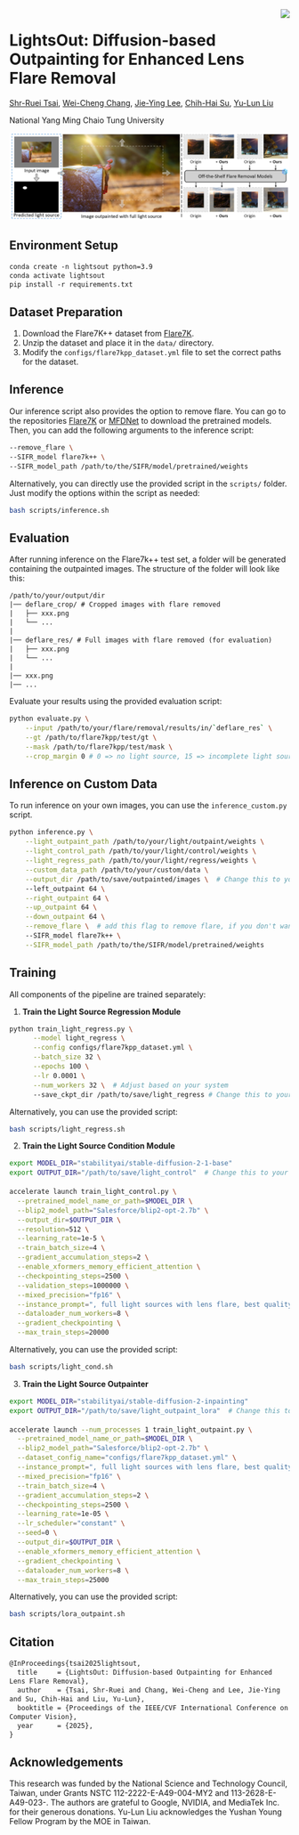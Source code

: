 <img src="https://ray-1026.github.io/lightsout/static/images/favicon_new.svg" height="150px" align="right">

# LightsOut: Diffusion-based Outpainting for Enhanced Lens Flare Removal

[Shr-Ruei Tsai](), [Wei-Cheng Chang](), [Jie-Ying Lee](https://jayinnn.dev/), [Chih-Hai Su](https://su-terry.github.io/), [Yu-Lun Liu](https://yulunalexliu.github.io/)

National Yang Ming Chaio Tung University

<!-- [![arXiv](https://img.shields.io/badge/)](https://arxiv.org/) -->

![Teaser](./assets/teaser.png)

## Environment Setup
```
conda create -n lightsout python=3.9
conda activate lightsout
pip install -r requirements.txt
```

## Dataset Preparation
1. Download the Flare7K++ dataset from [Flare7K](https://github.com/ykdai/Flare7K).
2. Unzip the dataset and place it in the `data/` directory.
3. Modify the `configs/flare7kpp_dataset.yml` file to set the correct paths for the dataset.

## Inference
Our inference script also provides the option to remove flare. You can go to the repositories [Flare7K](https://github.com/ykdai/Flare7K) or [MFDNet](https://github.com/Jiang-maomao/flare-removal) to download the pretrained models. Then, you can add the following arguments to the inference script:

```bash
--remove_flare \
--SIFR_model flare7k++ \
--SIFR_model_path /path/to/the/SIFR/model/pretrained/weights
```

Alternatively, you can directly use the provided script in the `scripts/` folder. Just modify the options within the script as needed:
```bash
bash scripts/inference.sh
```

## Evaluation
After running inference on the Flare7k++ test set, a folder will be generated containing the outpainted images. The structure of the folder will look like this:

```
/path/to/your/output/dir
|── deflare_crop/ # Cropped images with flare removed
|   ├── xxx.png
|   └── ...
|
|── deflare_res/ # Full images with flare removed (for evaluation)
|   ├── xxx.png
|   └── ...
|
|── xxx.png
|── ...
```

Evaluate your results using the provided evaluation script:

```bash
python evaluate.py \
    --input /path/to/your/flare/removal/results/in/`deflare_res` \
    --gt /path/to/flare7kpp/test/gt \
    --mask /path/to/flare7kpp/test/mask \
    --crop_margin 0 # 0 => no light source, 15 => incomplete light source
```

## Inference on Custom Data
To run inference on your own images, you can use the `inference_custom.py` script.

```bash
python inference.py \
    --light_outpaint_path /path/to/your/light/outpaint/weights \
    --light_control_path /path/to/your/light/control/weights \
    --light_regress_path /path/to/your/light/regress/weights \
    --custom_data_path /path/to/your/custom/data \
    --output_dir /path/to/save/outpainted/images \  # Change this to your desired path
    --left_outpaint 64 \
    --right_outpaint 64 \
    --up_outpaint 64 \
    --down_outpaint 64 \
    --remove_flare \  # add this flag to remove flare, if you don't want to remove flare at the same time, just omit this line
    --SIFR_model flare7k++ \
    --SIFR_model_path /path/to/the/SIFR/model/pretrained/weights
```

## Training
All components of the pipeline are trained separately:

1. **Train the Light Source Regression Module**
  ```bash
  python train_light_regress.py \
        --model light_regress \
        --config configs/flare7kpp_dataset.yml \
        --batch_size 32 \
        --epochs 100 \
        --lr 0.0001 \
        --num_workers 32 \  # Adjust based on your system
        --save_ckpt_dir /path/to/save/light_regress # Change this to your desired path
  ```
  
  Alternatively, you can use the provided script:

  ```bash
  bash scripts/light_regress.sh
  ```

2. **Train the Light Source Condition Module**
  ```bash
  export MODEL_DIR="stabilityai/stable-diffusion-2-1-base"
  export OUTPUT_DIR="/path/to/save/light_control"  # Change this to your desired path

  accelerate launch train_light_control.py \
    --pretrained_model_name_or_path=$MODEL_DIR \
    --blip2_model_path="Salesforce/blip2-opt-2.7b" \
    --output_dir=$OUTPUT_DIR \
    --resolution=512 \
    --learning_rate=1e-5 \
    --train_batch_size=4 \
    --gradient_accumulation_steps=2 \
    --enable_xformers_memory_efficient_attention \
    --checkpointing_steps=2500 \
    --validation_steps=1000000 \
    --mixed_precision="fp16" \
    --instance_prompt=", full light sources with lens flare, best quality, high resolution" \
    --dataloader_num_workers=8 \
    --gradient_checkpointing \
    --max_train_steps=20000
  ```

  Alternatively, you can use the provided script:

  ```bash
  bash scripts/light_cond.sh
  ```

3. **Train the Light Source Outpainter**
  ```bash
  export MODEL_DIR="stabilityai/stable-diffusion-2-inpainting"
  export OUTPUT_DIR="/path/to/save/light_outpaint_lora"  # Change this to your desired path

  accelerate launch --num_processes 1 train_light_outpaint.py \
    --pretrained_model_name_or_path=$MODEL_DIR \
    --blip2_model_path="Salesforce/blip2-opt-2.7b" \
    --dataset_config_name="configs/flare7kpp_dataset.yml" \
    --instance_prompt=", full light sources with lens flare, best quality, high resolution" \
    --mixed_precision="fp16" \
    --train_batch_size=4 \
    --gradient_accumulation_steps=2 \
    --checkpointing_steps=2500 \
    --learning_rate=1e-05 \
    --lr_scheduler="constant" \
    --seed=0 \
    --output_dir=$OUTPUT_DIR \
    --enable_xformers_memory_efficient_attention \
    --gradient_checkpointing \
    --dataloader_num_workers=8 \
    --max_train_steps=25000
  ```

  Alternatively, you can use the provided script:

  ```bash
  bash scripts/lora_outpaint.sh
  ```

## Citation
```
@InProceedings{tsai2025lightsout,
  title     = {LightsOut: Diffusion-based Outpainting for Enhanced Lens Flare Removal},
  author    = {Tsai, Shr-Ruei and Chang, Wei-Cheng and Lee, Jie-Ying and Su, Chih-Hai and Liu, Yu-Lun},
  booktitle = {Proceedings of the IEEE/CVF International Conference on Computer Vision},
  year      = {2025},
}
```

## Acknowledgements
This research was funded by the National Science and Technology Council, Taiwan, under Grants NSTC 112-2222-E-A49-004-MY2 and 113-2628-E-A49-023-. The authors are grateful to Google, NVIDIA, and MediaTek Inc. for their generous donations. Yu-Lun Liu acknowledges the Yushan Young Fellow Program by the MOE in Taiwan.